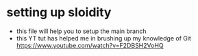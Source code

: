 # setting up sloidity
- this file will help you to setup the main branch
 - this YT tut has helped me in brushing up my knowledge of Git https://www.youtube.com/watch?v=F2DBSH2VoHQ
 